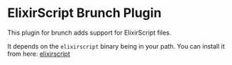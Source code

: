 # ElixirScript Brunch Plugin

This plugin for brunch adds support for ElixirScript files.

It depends on the `elixirscript` binary being in your path.  You can install it from
here: [elixirscript](https://github.com/bryanjos/elixirscript)
